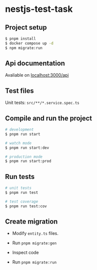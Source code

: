 # nestjs-test-task

## Project setup

```bash
$ pnpm install
$ docker compose up -d
$ npm migrate:run
```

## Api documentation

Avaliable on [localhost:3000/api](http://localhost:3000/api)

## Test files

Unit tests: `src/**/*.service.spec.ts`

## Compile and run the project

```bash
# development
$ pnpm run start

# watch mode
$ pnpm run start:dev

# production mode
$ pnpm run start:prod
```

## Run tests

```bash
# unit tests
$ pnpm run test

# test coverage
$ pnpm run test:cov
```

## Create migration

- Modify `entity.ts` files.

- Run `pnpm migrate:gen`

- Inspect code

- Run `pnpm migrate:run`
